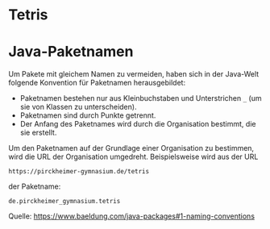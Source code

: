 # Tetris


# Java-Paketnamen

Um Pakete mit gleichem Namen zu vermeiden, haben sich in der Java-Welt folgende 
Konvention für Paketnamen herausgebildet:

* Paketnamen bestehen nur aus Kleinbuchstaben und Unterstrichen `_` (um sie von Klassen zu unterscheiden).
* Paketnamen sind durch Punkte getrennt.
* Der Anfang des Paketnames wird durch die Organisation bestimmt, die sie erstellt.

Um den Paketnamen auf der Grundlage einer Organisation zu bestimmen, wird die URL der Organisation umgedreht.
Beispielsweise wird aus der URL 

    https://pirckheimer-gymnasium.de/tetris

der Paketname:

    de.pirckheimer_gymnasium.tetris


Quelle: https://www.baeldung.com/java-packages#1-naming-conventions